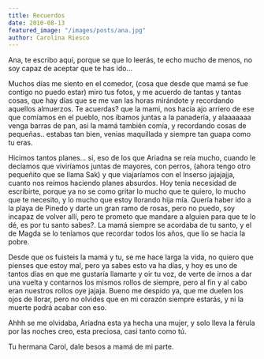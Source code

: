 ```yaml
---
title: Recuerdos
date: 2010-08-13
featured_image: "/images/posts/ana.jpg"
author: Carolina Riesco
---
```


Ana, te escribo aquí, porque se que lo leerás, te echo mucho de menos, no soy capaz de aceptar que te has ido...

Muchos días me siento en el comedor, (cosa que desde que mamá se fue contigo no puedo estar) miro tus fotos, y me acuerdo de tantas y tantas cosas, que hay días que se me van las horas mirándote y recordando aquellos almuerzos. Te acuerdas? que la mami, nos hacia ajo arriero de ese que comíamos en el pueblo, nos íbamos juntas a la panadería, y alaaaaaaa venga barras de pan, asi la mamá también comía, y recordando cosas de pequeñas.. estabas tan bien, venias maquillada y siempre tan guapa como tu eras.

Hicimos tantos planes... si, eso de los que Ariadna se reía mucho, cuando le decíamos que viviríamos juntas de mayores, con perros, (ahora tengo otro pequeñito que se llama Sak) y que viajaríamos con el Inserso jajajajja, cuanto nos reímos haciendo planes absurdos. Hoy tenia necesidad de escribirte, porque ya no se como gritar lo mucho que te quiero, lo mucho que te necesito, y lo mucho que estoy llorando hija mía. Quería haber ido a la playa de Pinedo y darte un gran ramo de rosas, pero no puedo, soy incapaz de volver allí, pero te prometo que mandare a alguien para que te lo dé, es por tu santo sabes?. La mamá siempre se acordaba de tu santo, y el de Magda se lo teníamos que recordar todos los años, que lio se hacia la pobre.

Desde que os fuisteis la mamá y tu, se me hace larga la vida, no quiero que pienses que estoy mal, pero ya sabes esto va ha días, y hoy es uno de tantos días en que me gustaría llamarte y oir tu voz, de verte de irnos a dar una vuelta y contarnos los mismos rollos de siempre, pero al fin y al cabo eran nuestros rollos oye jajaja. Bueno me despido ya, que me duelen los ojos de llorar, pero no olvides que en mi corazón siempre estarás, y ni la muerte podrá acabar con eso.

Ahhh se me olvidaba, Ariadna esta ya hecha una mujer, y solo lleva la férula por las noches creo, esta preciosa, casi tanto como tú.

Tu hermana Carol, dale besos a mamá de mi parte.
